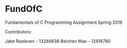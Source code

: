 # FundOfC
Fundamentals of C Programming Assignment Spring 2019

Contributors:

Jake Roeleven - 13246638
Beichen Man   - 12416780
